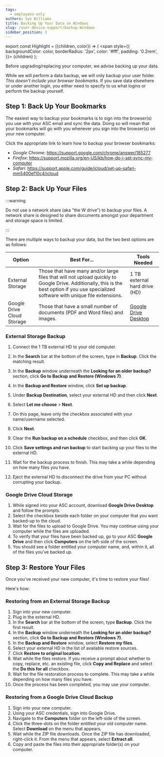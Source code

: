 ```yaml
---
tags:
  - employees-only
authors: Sye Williams
title: Backing Up Your Data on Windows
slug: /user-device-support/backup-Windows
sidebar_position: 3
---
```


export const Highlight = ({children, color}) => (
  <span
    style={{
      backgroundColor: color,
      borderRadius: '2px',
      color: '#fff',
      padding: '0.2rem',
    }}>
    {children}
  </span>
);

Before upgrading/replacing your computer, we advise backing up your data. 

While we will perform a data backup, we will only backup your user folder. *This doesn't include your browser bookmarks*. If you save data elsewhere or under another login, you either need to specify to us what logins or perform the backup yourself. 

## Step 1: Back Up Your Bookmarks
The easiest way to backup your bookmarks is to sign into the browser(s) you use with your ASC email and sync the data. Doing so will mean that your bookmarks will go with you whenever you sign into the browser(s) on your new computer. 

Click the appropriate link to learn how to backup your browser bookmarks:
- *Google Chrome*: https://support.google.com/chrome/answer/185277
- *Firefox*: https://support.mozilla.org/en-US/kb/how-do-i-set-sync-my-computer
- *Safari*: https://support.apple.com/guide/icloud/set-up-safari-mm5400ef10c4/icloud

## Step 2: Back Up Your Files

:::warning

Do not use a network share (aka "the W drive") to backup your files. A network share is designed to share documents amongst your department and storage space is limited.

:::


There are multiple ways to backup your data, but the two best options are as follows:

| Option                     | Best For...                                                  | Tools Needed                                                 |
| -------------------------- | ------------------------------------------------------------ | ------------------------------------------------------------ |
| External Storage           | Those that have many and/or large files that will not upload quickly to Google Drive. Additionally, this is the best option if you use specialized software with unique file extensions. | 1 TB external hard drive (HD)                                |
| Google Drive Cloud Storage | Those that have a small number of documents (PDF and Word files) and images. | [Google Drive Desktop](https://www.google.com/drive/download/) |

### External Storage Backup

1. Connect the 1 TB external HD to your <Highlight color="#402B6F">old</Highlight> computer.
2. In the **Search** bar at the bottom of the screen, type in **Backup**. Click the matching result.
3. In the **Backup** window underneath the **Looking for an older backup?** section, click **Go to Backup and Restore (Windows 7)**.
4. In the **Backup and Restore** window, click **Set up backup**.

5. Under **Backup Destination**, select your external HD and then click **Next**.

6. Select **Let me choose** > **Next**.
7. On this page, leave <Highlight color="#402B6F">only</Highlight> the checkbox associated with your name/username selected.
8. Click **Next**.
9. Clear the **Run backup on a schedule** checkbox, and then click **OK**.

10. Click **Save settings and run backup** to start backing up your files to the external HD.
11. Wait for the backup process to finish. This may take a while depending on how many files you have.
12. Eject the external HD to disconnect the drive from your PC without corrupting your backup.

### Google Drive Cloud Storage
1. While signed into your ASC account, download **Google Drive Desktop** and follow the prompts.
2. Select the checkbox beside each folder on your computer that you want backed-up to the cloud.
3. Wait for the files to upload to Google Drive. You may continue using your computer while the files are uploaded.
4. To verify that your files have been backed up, go to your ASC **Google Drive** and then click **Computers** on the left-side of the screen. 
5. You should see a folder entitled your computer name, and, within it, all of the files you've backed up. 

## Step 3: Restore Your Files
Once you've received your new computer, it's time to restore your files!

Here's how:

### Restoring from an External Storage Backup
1. Sign into your new computer. 
2. Plug in the external HD. 
3. In the **Search** bar at the bottom of the screen, type **Backup**. Click the first result.
4. In the **Backup** window underneath the **Looking for an older backup?** section, click **Go to Backup and Restore (Windows 7)**.
5. In the **Backup and Restore** window, select **Restore my files**.
6. Select your external HD in the list of available restore sources. 
7. Click **Restore to original location**.
8. Wait while the files restore. If you receive a prompt about whether to copy, replace, etc. an existing file, click **Copy and Replace** and select the **Do this for all** checkbox.
9. Wait for the file restoration process to complete. This may take a while depending on how many files you have.
10. Once the process has been completed, you may use your computer.
### Restoring from a Google Drive Cloud Backup
1. Sign into your new computer. 
2. Using your ASC credentials, sign into Google Drive. 
3. Navigate to the **Computers** folder on the left-side of the screen. 
4. Click the three-dots on the folder entitled your old computer name. Select **Download** on the menu that appears.
5. Wait while the ZIP file downloads. Once the ZIP file has downloaded, right-click it. From the menu that appears, select **Extract all**.
7. Copy and paste the files into their appropriate folder(s) on your computer. 